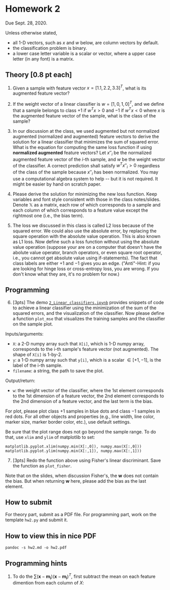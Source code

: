 # Homework 2

Due Sept. 28, 2020. 

Unless otherwise stated, 

   * all 1-D vectors, such as $x$ and $w$ below, are column vectors by default.
   * the classification problem is binary. 
   * a lower case letter variable is a scalar or vector, where a upper case letter (in any font) is a matrix. 

## Theory [0.8 pt each]

1. Given a sample with feature vector $x=[1.1, 2.2, 3.3]^T$,  what is its augmented feature vector? 

2. If the weight vector of a linear classifier is $w=[1, 0, 1, 0]^T$, and we define that a sample belongs to class $+1$ if $w^Tx>0$ and $-1$ if $w^Tx<0$ where $x$ is the augmented feature vector of the sample, what is the class of the sample? 

3. In our discussion at the class, we used augmented but not normalized augmented (normalized and augmented) feature vectors to derive the solution for a linear classifier that minimizes the sum of squared error. What is the equation for computing the same loss function if using **normalized augmented** feature vectors? Let $x''_i$ be the normalized augmented feature vector of the $i$-th sample, and $w$ be the weight vector of the classifier. A correct prediction shall satisfy $w^Tx''_i>0$ regardless of the class of the sample because $x''_i$ has been normalized. You may use a computational algebra system to help -- but it is not required. It might be easier by hand on scratch paper.

4. Please derive the solution for minimizing the new loss function. Keep variables and font style consistent with those in the class notes/slides. Denote $\mathbb{X}$ as a matrix, each row of which corresponds to a sample and each column of which corresponds to a feature value except the rightmost one (i.e., the bias term). 

5. The loss we discussed in this class is called L2 loss because of the squared error. We could also use the absolute error, by replacing the square operation with the absolute value operation. This is also known as L1 loss. Now define such a loss function without using the absolute value operation (suppose your are on a computer that doesn't have the abolute value operator, branch operators, or even square root operator, i.e., you cannot get absolute value using if-statements). The fact that class labels are either $+1$ and $-1$ gives you an edge. ("Anti"-Hint: if you are looking for hinge loss or cross-entropy loss, you are wrong. If you don't know what they are, it's no problem for now.)

## Programming

6. [3pts] The demo [`2_Linear_classifiers.ipynb`](./2_Linear_classifiers.ipynb) provides snippets of code to achieve a linear classifier using the minimization of the sum of the squared errors, and the visualization of the classifier. Now please define a function `plot_mse` that visualizes the training samples and the classifier on the sample plot. 

Inputs/arguments: 

  * `X`: a 2-D numpy array such that `X[i]`, which is 1-D numpy array, corresponds to the i-th sample's feature vector (not augmented). The shape of `X[i]` is 1-by-2. 
  * `y`: a 1-D numpy array such that `y[i]`, which is a scalar $\in[+1, -1]$, is the label of the i-th sample. 
  * `filename`: a string, the path to save the plot. 

Output/return: 

  * `w`: the weight vector of the classifier, where the 1st element corresponds to the 1st dimension of a feature vector, the 2nd element corresponds to the 2nd dimension of a feature vector, and the last term is the bias. 

For plot, please plot class $+1$ samples in blue dots and class $-1$ samples in red dots. For all other objects and properties (e.g., line width, line color, marker size, marker border color, etc.), use default settings. 

Be sure that the plot range does not go beyond the sample range. To do that, use `xlim` and `ylim` of matplotlib to set: 
```python3
matplotlib.pyplot.xlim(numpy.min(X[:,0]), numpy.max(X[:,0]))
matplotlib.pyplot.ylim(numpy.min(X[:,1]), numpy.max(X[:,1]))
```

7. [3pts] Redo the function above using Fisher's linear discriminant. Save the function as `plot_fisher`. 

Note that on the slides, when discussion Fisher's, the $\mathbf{w}$ does not contain the bias. But when returning $\mathbf{w}$ here, please add the bias as the last element.

## How to submit 
For theory part, submit as a PDF file. For programming part, work on the template `hw2.py` and submit it. 

## How to view this in nice PDF
`pandoc -s hw2.md -o hw2.pdf` 

## Programming hints
1. To do the $\sum (\mathbf{x}-\mathbf{m_i})(\mathbf{x}-\mathbf{m_i})^T$, first subtract the mean on each feature dimention from each column of $X$: 
